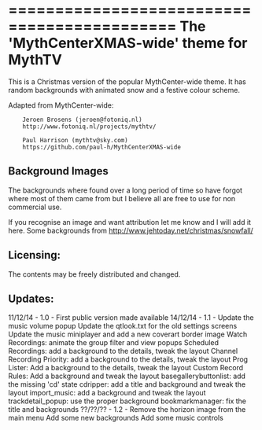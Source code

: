 ============================================
 The 'MythCenterXMAS-wide' theme for MythTV
============================================

This is a Christmas version of the popular MythCenter-wide theme. It has random
backgrounds with animated snow and a festive colour scheme.

Adapted from MythCenter-wide:

        Jeroen Brosens (jeroen@fotoniq.nl)
        http://www.fotoniq.nl/projects/mythtv/

        Paul Harrison (mythtv@sky.com) 
        https://github.com/paul-h/MythCenterXMAS-wide


Background Images
-----------------
The backgrounds where found over a long period of time so have forgot where
most of them came from but I believe all are free to use for non commercial use.

If you recognise an image and want attribution let me know and I will add it here.
Some backgrounds from http://www.jehtoday.net/christmas/snowfall/

Licensing:
----------
The contents may be freely distributed and changed.

Updates:
--------

11/12/14 -  1.0  - First public version made available
14/12/14 -  1.1  - Update the music volume popup
                   Update the qtlook.txt for the old settings screens
                   Update the music miniplayer and add a new coverart border image
                   Watch Recordings: animate the group filter and view popups
                   Scheduled Recordings: add a background to the details, tweak the layout
                   Channel Recording Priority: add a background to the details, tweak the layout
                   Prog Lister: Add a background to the details, tweak the layout
                   Custom Record Rules: Add a background and tweak the layout
                   basegallerybuttonlist: add the missing 'cd' state
                   cdripper: add a title and background and tweak the layout
                   import_music: add a background and tweak the layout
                   trackdetail_popup: use the proper background
                   bookmarkmanager:  fix the title and backgrounds
??/??/?? -  1.2  - Remove the horizon image from the main menu
                   Add some new backgrounds
                   Add some music controls